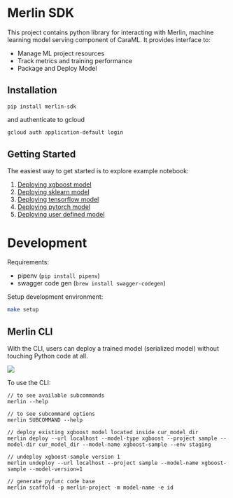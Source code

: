 # Merlin SDK

This project contains python library for interacting with Merlin, machine
learning model serving component of CaraML.
It provides interface to:

- Manage ML project resources
- Track metrics and training performance
- Package and Deploy Model

## Installation

```shell script
pip install merlin-sdk
```

and authenticate to gcloud

```bash
gcloud auth application-default login
```

## Getting Started

The easiest way to get started is to explore example notebook:

1. [Deploying xgboost model](../../examples/xgboost/XGBoost.ipynb)
2. [Deploying sklearn model](../../examples/sklearn/SKLearn.ipynb)
3. [Deploying tensorflow model](../../examples/tensorflow/Tensorflow.ipynb)
4. [Deploying pytorch model](../../examples/pytorch/Pytorch.ipynb)
5. [Deploying user defined model](../../examples/pyfunc/Pyfunc.ipynb)

# Development

Requirements:

- pipenv (`pip install pipenv`)
- swagger code gen (`brew install swagger-codegen`)

Setup development environment:

```bash
make setup
```

## Merlin CLI

With the CLI, users can deploy a trained model (serialized model) without touching Python code at all.

![](merlin_cli.gif)

To use the CLI:

```
// to see available subcommands
merlin --help

// to see subcommand options
merlin SUBCOMMAND --help

// deploy existing xgboost model located inside cur_model_dir
merlin deploy --url localhost --model-type xgboost --project sample --model-dir cur_model_dir --model-name xgboost-sample --env staging

// undeploy xgboost-sample version 1
merlin undeploy --url localhost --project sample --model-name xgboost-sample --model-version=1

// generate pyfunc code base
merlin scaffold -p merlin-project -m model-name -e id
```

